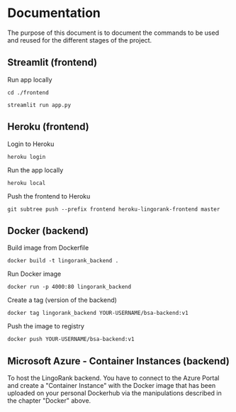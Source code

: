 # Documentation

The purpose of this document is to document the commands to be used and reused for the different stages of the project.

## Streamlit (frontend)

Run app locally

```console
cd ./frontend

streamlit run app.py
```

## Heroku (frontend)

Login to Heroku

```console
heroku login
```

Run the app locally

```console
heroku local
```

Push the frontend to Heroku

```console
git subtree push --prefix frontend heroku-lingorank-frontend master
```

## Docker (backend)

Build image from Dockerfile

```console
docker build -t lingorank_backend .
```

Run Docker image

```console
docker run -p 4000:80 lingorank_backend
```

Create a tag (version of the backend)

```console
docker tag lingorank_backend YOUR-USERNAME/bsa-backend:v1
```

Push the image to registry

```console
docker push YOUR-USERNAME/bsa-backend:v1
```

## Microsoft Azure - Container Instances (backend)

To host the LingoRank backend. You have to connect to the Azure Portal and create a "Container Instance" with the Docker image that has been uploaded on your personal Dockerhub via the manipulations described in the chapter "Docker" above.
